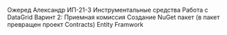 Ожеред Александр
ИП-21-3
Инструментальные средства
Работа с DataGrid
Варинт 2: Приемная комиссия
Создание NuGet пакет (в пакет превращен проект Contracts)
Entity Framwork
